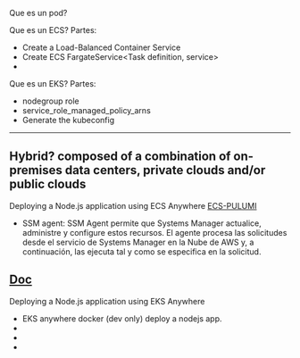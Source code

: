Que es un pod?

Que es un ECS?
Partes:
- Create a Load-Balanced Container Service
- Create ECS FargateService<Task definition, service>
- 
Que es un EKS?
Partes:
- nodegroup role
- service_role_managed_policy_arns
- Generate the kubeconfig
---
Hybrid?
composed of a combination of on-premises data centers, private clouds and/or public clouds
---
Deploying a Node.js application using ECS Anywhere
[ECS-PULUMI](https://www.pulumi.com/blog/ecs-anywhere-launch/)
- SSM agent: SSM Agent permite que Systems Manager actualice, administre y configure estos recursos. El agente procesa las solicitudes desde el servicio de Systems Manager en la Nube de AWS y, a continuación, las ejecuta tal y como se especifica en la solicitud.

[Doc](https://www.pulumi.com/registry/packages/aws/how-to-guides/aws-ts-ecs-anywhere/)
---
Deploying a Node.js application using EKS Anywhere
- EKS anywhere   docker  (dev only)  deploy  a nodejs app.
- [](https://www.pulumi.com/blog/amazon-eks-anywhere-bare-metal/)
- [](https://anywhere.eks.amazonaws.com/docs/getting-started/docker/)
- [](https://learnk8s.io/deploying-nodejs-kubernetes-eks)